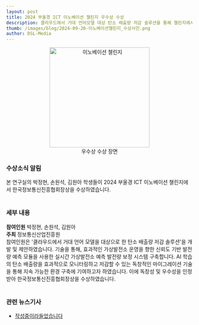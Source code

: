 ```yaml
---
layout: post
title: 2024 부울경 ICT 이노베이션 챌린지 우수상 수상
description: 클라우드에서 거대 언어모델 대상 탄소 배출량 저감 솔루션을 통해 챌린지에서 예비창업자 부문에서 우수상 수상
thumb: /images/blog/2024-09-20-이노베이션챌린지_수상사진.png
author: DSL-Media
---
```


<div align='center'>
<figure> 
    <img src="{{page.thumb}}" alt="이노베이션 챌린지" style="width:270px; height:auto;">
    <figcaption align='center'> 우수상 수상 장면 </figcaption>
</figure>
</div>

### 수상소식 알림
본 연구실의 박정현, 손원석, 김원아 학생들이 2024 부울경 ICT 이노베이션 챌린지에서 한국정보통신진흥협회장상을 수상하였습니다.<br><br>

### 세부 내용

**참여인원** 박정현, 손원석, 김원아<br>
**주최** 정보통신산업진흥원<br>
참여인원은 '클라우드에서 거대 언어 모델을 대상으로 한 탄소 배출량 저감 솔루션'을 개발 및 제안하였습니다. 기술을 통해, 효과적인 가상발전소 운영을 향한 신뢰도 기반 발전량 예측 모듈을 사용한 실시간 가상발전소 예측 발전량 보정 시스템 구축합니다. AI 학습의 탄소 배출량을 효과적으로 모니터링하고 저감할 수 있는 독창적인 마이그레이션 기술을 통해 지속 가능한 환경 구축에 기여하고자 하였습니다. 이에 독창성 및 우수성을 인정받아 한국정보통신진흥협회장상을 수상하였습니다.
<br><br>

### 관련 뉴스기사
- [작성중이라들었습니다](https://www.busan.com/view/busan/view.php?code=2023091116070684585)

